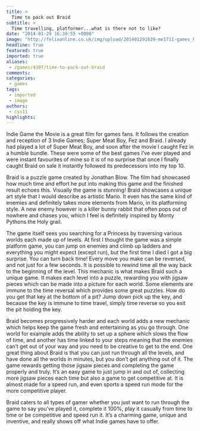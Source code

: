 ```yaml
---
title: >
  Time to pack out Braid
subtitle: >
  Time travelling, platformer...what is there not to like?
date: "2014-01-29 16:39:55 +0000"
image: "http://felixonline.co.uk/img/upload/201401291639-me1711-games_braid.jpg"
headline: true
featured: true
imported: true
aliases:
 - /games/4307/time-to-pack-out-braid
comments:
categories:
 - games
tags:
 - imported
 - image
authors:
 - css11
highlights:
---
```


Indie Game the Movie is a great film for games fans. It follows the creation and reception of 3 Indie Games; Super Meat Boy, Fez and Braid. I already had played a lot of Super Meat Boy, and soon after the movie I caught Fez in a humble bundle. These were some of the best games I’ve ever played and were instant favourites of mine so it is of no surprise that once I finally caught Braid on sale it instantly followed its predecessors into my top 10.

Braid is a puzzle game created by Jonathan Blow. The film had showcased how much time and effort he put into making this game and the finished result echoes this. Visually the game is stunning! Braid showcases a unique art style that I would describe as artistic Mario. It even has the same kind of enemies and definitely takes more elements from Mario, in its platforming style. A new enemy however is a killer bunny rabbit that often pops out of nowhere and chases you, which I feel is definitely inspired by Monty Pythons the Holy grail.

The game itself sees you searching for a Princess by traversing various worlds each made up of levels. At first I thought the game was a simple platform game, you can jump on enemies and climb up ladders and everything you might expect (except run), but the first time I died I got a big surprise. You can turn back time! Every move you make can be reversed, and not just for a few seconds. It is possible to rewind time all the way back to the beginning of the level. This mechanic is what makes Braid such a unique game. It makes each level into a puzzle, rewarding you with jigsaw pieces which can be made into a picture for each world. Some elements are immune to the time reversal which provides some great puzzles. How do you get that key at the bottom of a pit? Jump down pick up the key, and because the key is immune to time travel, simply time reverse so you exit the pit holding the key.

Braid becomes progressively harder and each world adds a new mechanic which helps keep the game fresh and entertaining as you go through. One world for example adds the ability to set up a sphere which slows the flow of time, and another has time linked to your steps meaning that the enemies can’t get out of your way and you need to be creative to get to the end. One great thing about Braid is that you can just run through all the levels, and have done all the worlds in minutes, but you don’t get anything out of it. The game rewards getting those jigsaw pieces and completing the game properly and truly. It’s an easy game to just jump in and out of, collecting more jigsaw pieces each time but also a game to get competitive at. It is almost made for a speed run, and even sports a speed run mode for the more competitive player.

Braid caters to all types of gamer whether you just want to run through the game to say you’ve played it, complete it 100%, play it casually from time to time or be competitive and speed run it. It’s a charming game, unique and inventive, and really shows off what Indie games have to offer.
